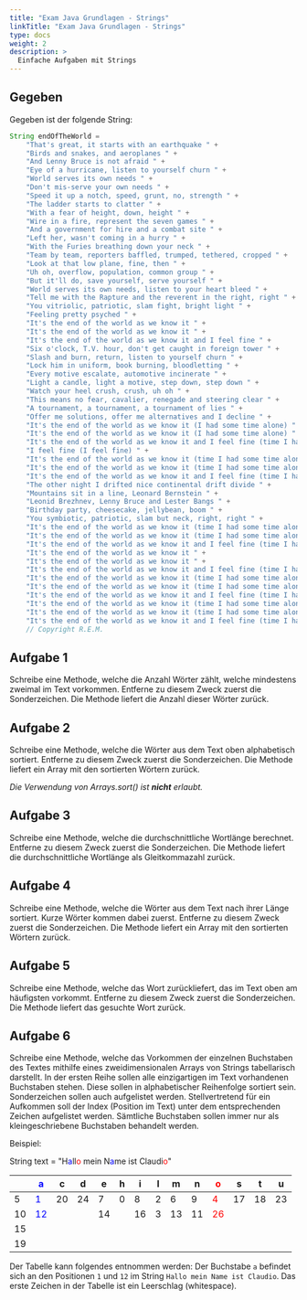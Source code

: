```yaml
---
title: "Exam Java Grundlagen - Strings"
linkTitle: "Exam Java Grundlagen - Strings"
type: docs
weight: 2
description: >
  Einfache Aufgaben mit Strings
---
```


## Gegeben
Gegeben ist der folgende String:
```java
String endOfTheWorld =
    "That's great, it starts with an earthquake " +
    "Birds and snakes, and aeroplanes " +
    "And Lenny Bruce is not afraid " +
    "Eye of a hurricane, listen to yourself churn " +
    "World serves its own needs " +
    "Don't mis-serve your own needs " +
    "Speed it up a notch, speed, grunt, no, strength " +
    "The ladder starts to clatter " +
    "With a fear of height, down, height " +
    "Wire in a fire, represent the seven games " +
    "And a government for hire and a combat site " +
    "Left her, wasn't coming in a hurry " +
    "With the Furies breathing down your neck " +
    "Team by team, reporters baffled, trumped, tethered, cropped " +
    "Look at that low plane, fine, then " +
    "Uh oh, overflow, population, common group " +
    "But it'll do, save yourself, serve yourself " +
    "World serves its own needs, listen to your heart bleed " +
    "Tell me with the Rapture and the reverent in the right, right " +
    "You vitriolic, patriotic, slam fight, bright light " +
    "Feeling pretty psyched " +
    "It's the end of the world as we know it " +
    "It's the end of the world as we know it " +
    "It's the end of the world as we know it and I feel fine " +
    "Six o'clock, T.V. hour, don't get caught in foreign tower " +
    "Slash and burn, return, listen to yourself churn " +
    "Lock him in uniform, book burning, bloodletting " +
    "Every motive escalate, automotive incinerate " +
    "Light a candle, light a motive, step down, step down " +
    "Watch your heel crush, crush, uh oh " +
    "This means no fear, cavalier, renegade and steering clear " +
    "A tournament, a tournament, a tournament of lies " +
    "Offer me solutions, offer me alternatives and I decline " +
    "It's the end of the world as we know it (I had some time alone) " +
    "It's the end of the world as we know it (I had some time alone) " +
    "It's the end of the world as we know it and I feel fine (time I had some time alone) " +
    "I feel fine (I feel fine) " +
    "It's the end of the world as we know it (time I had some time alone) " +
    "It's the end of the world as we know it (time I had some time alone) " +
    "It's the end of the world as we know it and I feel fine (time I had some time alone) " +
    "The other night I drifted nice continental drift divide " +
    "Mountains sit in a line, Leonard Bernstein " +
    "Leonid Brezhnev, Lenny Bruce and Lester Bangs " +
    "Birthday party, cheesecake, jellybean, boom " +
    "You symbiotic, patriotic, slam but neck, right, right " +
    "It's the end of the world as we know it (time I had some time alone) " +
    "It's the end of the world as we know it (time I had some time alone) " +
    "It's the end of the world as we know it and I feel fine (time I had some time alone) " +
    "It's the end of the world as we know it " +
    "It's the end of the world as we know it " +
    "It's the end of the world as we know it and I feel fine (time I had some time alone) " +
    "It's the end of the world as we know it (time I had some time alone) " +
    "It's the end of the world as we know it (time I had some time alone) " +
    "It's the end of the world as we know it and I feel fine (time I had some time alone) " +
    "It's the end of the world as we know it (time I had some time alone) " +
    "It's the end of the world as we know it (time I had some time alone) " +
    "It's the end of the world as we know it and I feel fine (time I had some time alone)";
    // Copyright R.E.M.
```

## Aufgabe 1
Schreibe eine Methode, welche die Anzahl Wörter zählt, welche mindestens zweimal im Text vorkommen. Entferne zu diesem Zweck zuerst die Sonderzeichen.
Die Methode liefert die Anzahl dieser Wörter zurück.

## Aufgabe 2
Schreibe eine Methode, welche die Wörter aus dem Text oben alphabetisch sortiert. Entferne zu diesem Zweck zuerst die Sonderzeichen.
Die Methode liefert ein Array mit den sortierten Wörtern zurück.

_Die Verwendung von Arrays.sort() ist **nicht** erlaubt._

## Aufgabe 3
Schreibe eine Methode, welche die durchschnittliche Wortlänge berechnet. Entferne zu diesem Zweck zuerst die Sonderzeichen.
Die Methode liefert die durchschnittliche Wortlänge als Gleitkommazahl zurück.

## Aufgabe 4
Schreibe eine Methode, welche die Wörter aus dem Text nach ihrer Länge sortiert. Kurze Wörter kommen dabei zuerst. Entferne zu diesem Zweck zuerst die Sonderzeichen.
Die Methode liefert ein Array mit den sortierten Wörtern zurück.

## Aufgabe 5
Schreibe eine Methode, welche das Wort zurückliefert, das im Text oben am häufigsten vorkommt. Entferne zu diesem Zweck zuerst die Sonderzeichen.
Die Methode liefert das gesuchte Wort zurück.

## Aufgabe 6
[//]: # (Alte Beschreibung V1)
[//]: # (Schreibe eine Methode, welche die einzelnen Buchstaben des Textes in ein zweidimensionales Array von Strings überführt.)
[//]: # (Die erste Dimension hat dabei die Grösse der verschiedenen vorkommenden Zeichen im Text in alphabetischer Reihenfolge.)
[//]: # (Sonderzeichen sind ebenfalls Teil dieser alphabetischen Reihenfolge, die Sortierung richtet sich nach dem Integer-Wert der einzelnen Zeichen.)
[//]: # (Die zweite Dimension enthält pro Zeichen ein Array mit den Positionen der Zeichen im Text. An erster Stelle steht dabei das jeweilige Zeichen.)
[//]: # (Sämtliche Buchstaben sollen immer nur als kleingeschriebene Buchstaben behandelt werden.)

[//]: # (Alte Beschreibung V2)
[//]: # (Schreibe eine Methode, welche die einzelnen Buchstaben des Textes in ein zweidimensionales Array von Strings überführt.)
[//]: # (In der ersten Reihe sollen alle einzigartigen im Text vorhandenen Buchstaben stehen. )
[//]: # (Diese sollen in alphabetischer Reihenfolge sortiert sein. Sonderzeichen sollen auch aufgelistet werden.)
[//]: # (Unter jedem Buchstaben sollen fortlaufend die Positionen&#40;index&#41; im Text dargestellt werden.)
[//]: # (Sämtliche Buchstaben sollen immer nur als kleingeschriebene Buchstaben behandelt werden.)

Schreibe eine Methode, welche das Vorkommen der einzelnen Buchstaben des Textes mithilfe eines zweidimensionalen Arrays von Strings tabellarisch darstellt.
In der ersten Reihe sollen alle einzigartigen im Text vorhandenen Buchstaben stehen.
Diese sollen in alphabetischer Reihenfolge sortiert sein. Sonderzeichen sollen auch aufgelistet werden.
Stellvertretend für ein Aufkommen soll der Index (Position im Text) unter dem entsprechenden Zeichen aufgelistet werden.
Sämtliche Buchstaben sollen immer nur als kleingeschriebene Buchstaben behandelt werden.

Beispiel:

String text = "H<span style="color: blue">a</span>ll<span style="color: red">o</span> mein N<span style="color: blue">a</span>me ist Claudi<span style="color: red">o</span>"

|     | <span style="color: blue">a</span>  |  c  |  d  |  e  |  h  |  i  |  l  |  m  |  n  | <span style="color: red">o</span>  |  s  |  t  |  u  |
| --- |-------------------------------------| --- | --- | --- | --- | --- | --- | --- | --- |------------------------------------| --- | --- | --- |
|   5 | <span style="color: blue">1</span>  |  20 |  24 |   7 |   0 |   8 |   2 |   6 |   9 | <span style="color: red">4</span>  |  17 |  18 |  23 |
|  10 | <span style="color: blue">12</span> |     |     |  14 |     |  16 |   3 |  13 |  11 | <span style="color: red">26</span> |     |     |     |  
|  15 |                                     |     |     |     |     |     |     |     |     |                                    |     |     |     |
|  19 |                                     |     |     |     |     |     |     |     |     |                                    |     |     |     |

Der Tabelle kann folgendes entnommen werden:
Der Buchstabe `a` befindet sich an den Positionen `1` und `12` im String `Hallo mein Name ist Claudio`.
Das erste Zeichen in der Tabelle ist ein Leerschlag (whitespace).